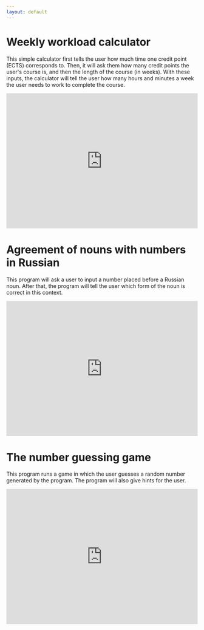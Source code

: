 ```yaml
---
layout: default
---
```


# Weekly workload calculator

This simple calculator first tells the user how much time one credit point (ECTS) corresponds to. Then, it will ask them how many credit points the user's course is, and then the length of the course (in weeks). With these inputs, the calculator will tell the user how many hours and minutes a week the user needs to work to complete the course.

<iframe src="https://trinket.io/embed/python/a8fc3262a1?outputOnly=true&runOption=run" width="100%" height="356" frameborder="0" marginwidth="0" marginheight="0" allowfullscreen></iframe>

# Agreement of nouns with numbers in Russian

This program will ask a user to input a number placed before a Russian noun. After that, the program will tell the user which form of the noun is correct in this context.

<iframe src="https://trinket.io/embed/python/f27d1319d2?outputOnly=true&runOption=run" width="100%" height="356" frameborder="0" marginwidth="0" marginheight="0" allowfullscreen></iframe>

# The number guessing game

This program runs a game in which the user guesses a random number generated by the program. The program will also give hints for the user.

<iframe src="https://trinket.io/embed/python3/0322110ed6?outputOnly=true&runOption=run" width="100%" height="356" frameborder="0" marginwidth="0" marginheight="0" allowfullscreen></iframe>
